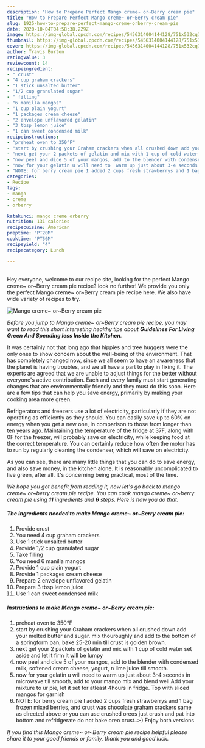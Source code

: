 ```yaml
---
description: "How to Prepare Perfect Mango creme~ or~Berry cream pie"
title: "How to Prepare Perfect Mango creme~ or~Berry cream pie"
slug: 1925-how-to-prepare-perfect-mango-creme-orberry-cream-pie
date: 2020-10-04T04:58:38.229Z
image: https://img-global.cpcdn.com/recipes/5456314004144128/751x532cq70/mango-creme-orberry-cream-pie-recipe-main-photo.jpg
thumbnail: https://img-global.cpcdn.com/recipes/5456314004144128/751x532cq70/mango-creme-orberry-cream-pie-recipe-main-photo.jpg
cover: https://img-global.cpcdn.com/recipes/5456314004144128/751x532cq70/mango-creme-orberry-cream-pie-recipe-main-photo.jpg
author: Travis Burton
ratingvalue: 3
reviewcount: 14
recipeingredient:
- " crust"
- "4 cup graham crackers"
- "1 stick unsalted butter"
- "1/2 cup granulated sugar"
- " filling"
- "6 manilla mangos"
- "1 cup plain yogurt"
- "1 packages cream cheese"
- "2 envelope unflavored gelatin"
- "3 tbsp lemon juice"
- "1 can sweet condensed milk"
recipeinstructions:
- "preheat oven to 350°F"
- "start by crushing your Graham crackers when all crushed down add your melted butter and sugar. mix thouroughly and add to the bottom of a springform pan, bake 25-20 min till crust is golden brown."
- "next get your 2 packets of gelatin and mix with 1 cup of cold water set aside and let it firm it will be lumpy"
- "now peel and dice 5 of your mangos, add to the blender with condensed milk, softened cream cheese, yogurt,  n lime juice till smooth."
- "now for your gelatin u will need to  warm up just about 3-4 seconds in microwave till smooth,  add to your mango mix and blend well.Add your mixture to ur pie, let it set for atleast 4hours in fridge. Top with sliced mangos for garnish"
- "NOTE: for berry cream pie I added 2 cups fresh strawberrys and 1 bag frozen mixed berries, and crust was chocolate graham crackers same as directed above or you can use crushed oreos just crush and pat into bottom and refridgerate do not bake  oreo crust..:-) Enjoy both versions"
categories:
- Recipe
tags:
- mango
- creme
- orberry

katakunci: mango creme orberry 
nutrition: 131 calories
recipecuisine: American
preptime: "PT20M"
cooktime: "PT56M"
recipeyield: "4"
recipecategory: Lunch

---
```

<br>
Hey everyone, welcome to our recipe site, looking for the perfect Mango creme~ or~Berry cream pie recipe? look no further! We provide you only the perfect Mango creme~ or~Berry cream pie recipe here. We also have wide variety of recipes to try.
<br>


![Mango creme~ or~Berry cream pie](https://img-global.cpcdn.com/recipes/5456314004144128/751x532cq70/mango-creme-orberry-cream-pie-recipe-main-photo.jpg)

<i>Before you jump to Mango creme~ or~Berry cream pie recipe, you may want to read this short interesting healthy tips about 
<strong>Guidelines For Living Green And Spending less Inside the Kitchen</strong>.</i>
</br>

It was certainly not that long ago that hippies and tree huggers were the only ones to show concern about the well-being of the environment. That has completely changed now, since we all seem to have an awareness that the planet is having troubles, and we all have a part to play in fixing it. The experts are agreed that we are unable to adjust things for the better without everyone's active contribution. Each and every family must start generating changes that are environmentally friendly and they must do this soon. Here are a few tips that can help you save energy, primarily by making your cooking area more green.

Refrigerators and freezers use a lot of electricity, particularly if they are not operating as efficiently as they should. You can easily save up to 60% on energy when you get a new one, in comparison to those from longer than ten years ago. Maintaining the temperature of the fridge at 37F, along with 0F for the freezer, will probably save on electricity, while keeping food at the correct temperature. You can certainly reduce how often the motor has to run by regularly cleaning the condenser, which will save on electricity.

As you can see, there are many little things that you can do to save energy, and also save money, in the kitchen alone. It is reasonably uncomplicated to live green, after all. It's concerning being practical, most of the time.


<i>We hope you got benefit from reading it, now let's go back to mango creme~ or~berry cream pie recipe. You can cook mango creme~ or~berry cream pie using <strong>11</strong> ingredients and <strong>6</strong> steps. Here is how you do that.
</i>

##### The ingredients needed to make Mango creme~ or~Berry cream pie:

1. Provide  crust
1. You need 4 cup graham crackers
1. Use 1 stick unsalted butter
1. Provide 1/2 cup granulated sugar
1. Take  filling
1. You need 6 manilla mangos
1. Provide 1 cup plain yogurt
1. Provide 1 packages cream cheese
1. Prepare 2 envelope unflavored gelatin
1. Prepare 3 tbsp lemon juice
1. Use 1 can sweet condensed milk


##### Instructions to make Mango creme~ or~Berry cream pie:

1. preheat oven to 350°F
1. start by crushing your Graham crackers when all crushed down add your melted butter and sugar. mix thouroughly and add to the bottom of a springform pan, bake 25-20 min till crust is golden brown.
1. next get your 2 packets of gelatin and mix with 1 cup of cold water set aside and let it firm it will be lumpy
1. now peel and dice 5 of your mangos, add to the blender with condensed milk, softened cream cheese, yogurt,  n lime juice till smooth.
1. now for your gelatin u will need to  warm up just about 3-4 seconds in microwave till smooth,  add to your mango mix and blend well.Add your mixture to ur pie, let it set for atleast 4hours in fridge. Top with sliced mangos for garnish
1. NOTE: for berry cream pie I added 2 cups fresh strawberrys and 1 bag frozen mixed berries, and crust was chocolate graham crackers same as directed above or you can use crushed oreos just crush and pat into bottom and refridgerate do not bake  oreo crust..:-) Enjoy both versions


<i>If you find this Mango creme~ or~Berry cream pie recipe helpful please share it to your good friends or family, thank you and good luck.</i>
